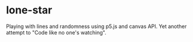 # lone-star
Playing with lines and randomness using p5.js and canvas API. Yet another attempt to "Code like no one's watching".
